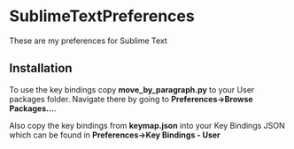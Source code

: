 # SublimeTextPreferences
These are my preferences for Sublime Text

## Installation
To use the key bindings copy **move_by_paragraph.py** to your User packages folder. Navigate there by going to **Preferences->Browse Packages...**. 

Also copy the key bindings from **keymap.json** into your Key Bindings JSON which can be found in **Preferences->Key Bindings - User** 

